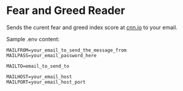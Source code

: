 # Fear and Greed Reader

Sends the curent fear and greed index score at [cnn.io](https://production.dataviz.cnn.io/index/fearandgreed/graphdata/) to your email.

Sample .env content:

```
MAILFROM=your_email_to_send_the_message_from
MAILPASS=your_email_password_here

MAILTO=email_to_send_to

MAILHOST=your_email_host
MAILPORT=your_email_host_port
```
